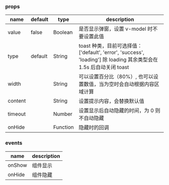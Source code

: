   ### props

| name        | default     |   type      | description |
| ----------- |-------------|-------------|-------------|
| value       | false       |    Boolean   |  是否显示弹窗，设置 v-model 时不要设置此值 |
| type     |    default     |    String   |  toast 种类，目前可选择值：['default', 'error', 'success', 'loading'] 除 loading 其余类型会在 1.5s 后自动关闭 toast|
| width       |            |    String   |   可以设置百分比（80%）, 也可以设置数值，当为空时会自动根据内容区域计算 |
| content  |         |    String   |  设置提示内容，会替换默认值 |
| timeout    |      |    Number   | 设置显示后自动隐藏的时间，为 0 则不自动隐藏  |
| onHide    |      |    Function   | 隐藏时的回调  |


### events
| name        | description |
| ----------- |-------------|
| onShow     |  组件显示 |
| onHide     |  组件隐藏 |
